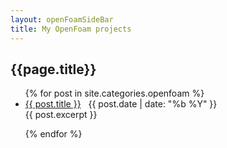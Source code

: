```yaml
---
layout: openFoamSideBar
title: My OpenFoam projects
---
```


## {{page.title}}


<ul>
  {% for post in site.categories.openfoam %}
    <li>
      <a href="{{ post.url }}">{{ post.title }}</a> &nbsp; {{ post.date | date: "%b %Y" }}   </li>
      {{ post.excerpt }}
      <!-- <info datetime="{{ page.date | date: "%Y-%m-%d" }}"> -->

<!-- </info> -->

  {% endfor %}
</ul>
